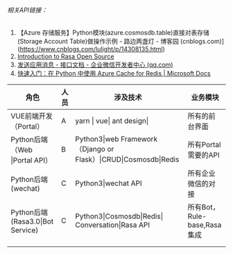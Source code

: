 ###### 相关API链接：

1. 【Azure 存储服务】Python模块(azure.cosmosdb.table)直接对表存储(Storage Account Table)做操作示例 - 路边两盏灯 - 博客园 (cnblogs.com)](https://www.cnblogs.com/lulight/p/14308135.html)
2. [ Introduction to Rasa Open Source](https://rasa.com/docs/rasa/)
3. [ 发送应用消息 - 接口文档 - 企业微信开发者中心 (qq.com)](https://developer.work.weixin.qq.com/document/path/90236)
4. [ 快速入门：在 Python 中使用 Azure Cache for Redis | Microsoft Docs](https://docs.microsoft.com/zh-cn/azure/azure-cache-for-redis/cache-python-get-started)





| 角色                              | 人员 | 涉及技术                                                     | 业务模块                     |
| --------------------------------- | ---- | ------------------------------------------------------------ | ---------------------------- |
| VUE前端开发（Portal）             | A    | yarn \| vue\| ant design\|                                   | 所有的前台界面               |
| Python后端（Web \|Portal API）    | B    | Python3\|web Framework（Django or Flask）\|CRUD\|Cosmosdb\|Redis | 所有Portal 需要的API         |
| Python后端 (wechat)               | C    | Python3\|wechat API                                          | 所有企业微信的对接           |
| Python后端 (Rasa3.0\|Bot Service) | C    | Python3\|Cosmosdb\|Redis\| Conversation\|Rasa API            | 所有Bot，Rule-base,Rasa 集成 |
|                                   |      |                                                              |                              |
|                                   |      |                                                              |                              |

